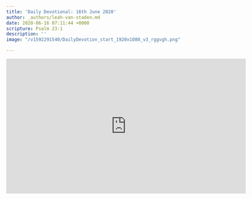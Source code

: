 ```yaml
---
title: 'Daily Devotional: 16th June 2020'
author: _authors/leah-van-staden.md
date: 2020-06-16 07:11:44 +0000
scripture: Psalm 23:1
description: ''
image: "/v1592291540/DailyDevotion_start_1920x1080_v3_rggvgh.png"

---
```

<iframe src="https://player.vimeo.com/video/429417452" width="640" height="360" frameborder="0" allow="autoplay; fullscreen" allowfullscreen></iframe>